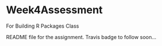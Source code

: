 # Week4Assessment
For Building R Packages Class

README file for the assignment. Travis badge to follow soon...
